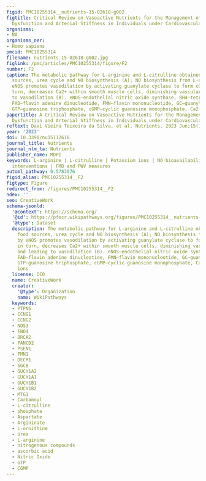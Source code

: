 ```yaml
---
figid: PMC10255314__nutrients-15-02618-g002
figtitle: Critical Review on Vasoactive Nutrients for the Management of Endothelial
  Dysfunction and Arterial Stiffness in Individuals under Cardiovascular Risk
organisms:
- NA
organisms_ner:
- Homo sapiens
pmcid: PMC10255314
filename: nutrients-15-02618-g002.jpg
figlink: /pmc/articles/PMC10255314/figure/F2
number: F2
caption: The metabolic pathway for L-arginine and L-citrulline obtained from food
  sources, urea cycle and NO biosynthesis (A); NO biosynthesis from L-arginine by
  eNOS promotes vasodilation by activating guanylate cyclase to form cGMP that, in
  turn, decreases Ca2+ within smooth muscle cells, diminishing vascular tone and leading
  to vasodilation (B). eNOS—endothelial nitric oxide synthase, BH4—tetrahydrobiopterin,
  FAD—flavin adenine dinucleotide, FMN—flavin mononucleotide, GC—guanylate cyclase,
  GTP—guanosine triphosphate, cGMP—cyclic guanosine monophosphate, Ca2+—calcium ions
papertitle: A Critical Review on Vasoactive Nutrients for the Management of Endothelial
  Dysfunction and Arterial Stiffness in Individuals under Cardiovascular Risk
reftext: Davi Vieira Teixeira da Silva, et al. Nutrients. 2023 Jun;15(11).
year: '2023'
doi: 10.3390/nu15112618
journal_title: Nutrients
journal_nlm_ta: Nutrients
publisher_name: MDPI
keywords: L-arginine | L-citrulline | Potassium ions | NO bioavailability | dietary
  interventions | FMD and PWV measures
automl_pathway: 0.5783076
figid_alias: PMC10255314__F2
figtype: Figure
redirect_from: /figures/PMC10255314__F2
ndex: ''
seo: CreativeWork
schema-jsonld:
  '@context': https://schema.org/
  '@id': https://pfocr.wikipathways.org/figures/PMC10255314__nutrients-15-02618-g002.html
  '@type': Dataset
  description: The metabolic pathway for L-arginine and L-citrulline obtained from
    food sources, urea cycle and NO biosynthesis (A); NO biosynthesis from L-arginine
    by eNOS promotes vasodilation by activating guanylate cyclase to form cGMP that,
    in turn, decreases Ca2+ within smooth muscle cells, diminishing vascular tone
    and leading to vasodilation (B). eNOS—endothelial nitric oxide synthase, BH4—tetrahydrobiopterin,
    FAD—flavin adenine dinucleotide, FMN—flavin mononucleotide, GC—guanylate cyclase,
    GTP—guanosine triphosphate, cGMP—cyclic guanosine monophosphate, Ca2+—calcium
    ions
  license: CC0
  name: CreativeWork
  creator:
    '@type': Organization
    name: WikiPathways
  keywords:
  - PTPN5
  - CCNG1
  - CCNG2
  - NOS3
  - ENO4
  - BRCA2
  - FANCD2
  - PSEN1
  - FMN1
  - DECR1
  - SGCB
  - GUCY1A2
  - GUCY1A1
  - GUCY1B1
  - GUCY1B2
  - MTG1
  - Carbamoyl
  - L-citrulline
  - phosphate
  - Aspartate
  - Argininate
  - L-ornithine
  - Urea
  - L-arginine
  - nitrogenous compounds
  - ascorbic acid
  - Nitric Oxide
  - GTP
  - CGMP
---
```

